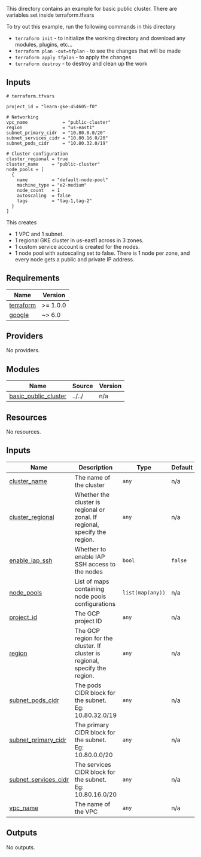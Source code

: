 This directory contains an example for basic public cluster. There are variables set inside terraform.tfvars 

To try out this example, run the following commands in this directory

- `terraform init` - to initialize the working directory and download any modules, plugins, etc...
- `terraform plan -out=tfplan` - to see the changes that will be made
- `terraform apply tfplan` - to apply the changes
- `terraform destroy` - to destroy and clean up the work

## Inputs 

```hcl
# terraform.tfvars

project_id = "learn-gke-454605-f0"

# Networking
vpc_name             = "public-cluster"
region               = "us-east1"
subnet_primary_cidr  = "10.80.0.0/20"
subnet_services_cidr = "10.80.16.0/20"
subnet_pods_cidr     = "10.80.32.0/19"

# Cluster configuration
cluster_regional = true
cluster_name     = "public-cluster"
node_pools = [
  {
    name         = "default-node-pool"
    machine_type = "e2-medium"
    node_count   = 1
    autoscaling  = false
    tags         = "tag-1,tag-2"
  }
]
```


This creates
- 1 VPC and 1 subnet.
- 1 regional GKE cluster in us-east1 across in 3 zones.
- 1 custom service account is created for the nodes.
- 1 node pool with autoscaling set to false. There is 1 node per zone, and every node gets a public and private IP address. 


<!-- BEGIN_TF_DOCS -->
## Requirements

| Name | Version |
|------|---------|
| <a name="requirement_terraform"></a> [terraform](#requirement\_terraform) | >= 1.0.0 |
| <a name="requirement_google"></a> [google](#requirement\_google) | ~> 6.0 |

## Providers

No providers.

## Modules

| Name | Source | Version |
|------|--------|---------|
| <a name="module_basic_public_cluster"></a> [basic\_public\_cluster](#module\_basic\_public\_cluster) | ../../ | n/a |

## Resources

No resources.

## Inputs

| Name | Description | Type | Default | Required |
|------|-------------|------|---------|:--------:|
| <a name="input_cluster_name"></a> [cluster\_name](#input\_cluster\_name) | The name of the cluster | `any` | n/a | yes |
| <a name="input_cluster_regional"></a> [cluster\_regional](#input\_cluster\_regional) | Whether the cluster is regional or zonal. If regional, specify the region. | `any` | n/a | yes |
| <a name="input_enable_iap_ssh"></a> [enable\_iap\_ssh](#input\_enable\_iap\_ssh) | Whether to enable IAP SSH access to the nodes | `bool` | `false` | no |
| <a name="input_node_pools"></a> [node\_pools](#input\_node\_pools) | List of maps containing node pools configurations | `list(map(any))` | n/a | yes |
| <a name="input_project_id"></a> [project\_id](#input\_project\_id) | The GCP project ID | `any` | n/a | yes |
| <a name="input_region"></a> [region](#input\_region) | The GCP region for the cluster. If cluster is regional, specify the region. | `any` | n/a | yes |
| <a name="input_subnet_pods_cidr"></a> [subnet\_pods\_cidr](#input\_subnet\_pods\_cidr) | The pods CIDR block for the subnet. Eg: 10.80.32.0/19 | `any` | n/a | yes |
| <a name="input_subnet_primary_cidr"></a> [subnet\_primary\_cidr](#input\_subnet\_primary\_cidr) | The primary CIDR block for the subnet. Eg: 10.80.0.0/20 | `any` | n/a | yes |
| <a name="input_subnet_services_cidr"></a> [subnet\_services\_cidr](#input\_subnet\_services\_cidr) | The services CIDR block for the subnet. Eg: 10.80.16.0/20 | `any` | n/a | yes |
| <a name="input_vpc_name"></a> [vpc\_name](#input\_vpc\_name) | The name of the VPC | `any` | n/a | yes |

## Outputs

No outputs.
<!-- END_TF_DOCS -->

